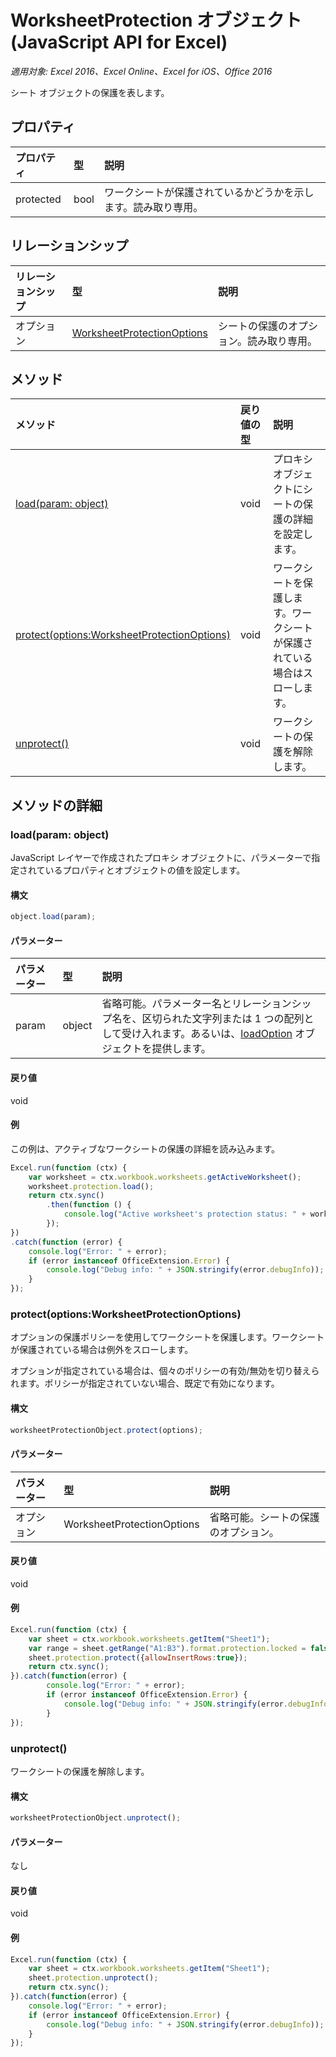 ﻿# WorksheetProtection オブジェクト (JavaScript API for Excel)

_適用対象: Excel 2016、Excel Online、Excel for iOS、Office 2016_

シート オブジェクトの保護を表します。

## プロパティ

| プロパティ     | 型   |説明
|:---------------|:--------|:----------|
|protected|bool|ワークシートが保護されているかどうかを示します。読み取り専用。|

## リレーションシップ
| リレーションシップ | 型   |説明|
|:---------------|:--------|:----------|
|オプション|[WorksheetProtectionOptions](worksheetprotectionoptions.md)|シートの保護のオプション。読み取り専用。|

## メソッド

| メソッド           | 戻り値の型    |説明|
|:---------------|:--------|:----------|
|[load(param: object)](#loadparam-object)|void|プロキシ オブジェクトにシートの保護の詳細を設定します。|
|[protect(options:WorksheetProtectionOptions)](#protectoptions-worksheetprotectionoptions)|void|ワークシートを保護します。ワークシートが保護されている場合はスローします。|
|[unprotect()](#unprotect)|void|ワークシートの保護を解除します。|

## メソッドの詳細


### load(param: object)
JavaScript レイヤーで作成されたプロキシ オブジェクトに、パラメーターで指定されているプロパティとオブジェクトの値を設定します。

#### 構文
```js
object.load(param);
```

#### パラメーター
| パラメーター    | 型   |説明|
|:---------------|:--------|:----------|
|param|object|省略可能。パラメーター名とリレーションシップ名を、区切られた文字列または 1 つの配列として受け入れます。あるいは、[loadOption](loadoption.md) オブジェクトを提供します。|

#### 戻り値
void

#### 例
この例は、アクティブなワークシートの保護の詳細を読み込みます。
```js
Excel.run(function (ctx) {
    var worksheet = ctx.workbook.worksheets.getActiveWorksheet();
    worksheet.protection.load();            
    return ctx.sync()
        .then(function () {
            console.log("Active worksheet's protection status: " + worksheet.protection.protected);
        });
})
.catch(function (error) {
    console.log("Error: " + error);
    if (error instanceof OfficeExtension.Error) {
        console.log("Debug info: " + JSON.stringify(error.debugInfo));
    }
});
```

### protect(options:WorksheetProtectionOptions)
オプションの保護ポリシーを使用してワークシートを保護します。ワークシートが保護されている場合は例外をスローします。 

オプションが指定されている場合は、個々のポリシーの有効/無効を切り替えられます。ポリシーが指定されていない場合、既定で有効になります。 

#### 構文
```js
worksheetProtectionObject.protect(options);
```

#### パラメーター
| パラメーター    | 型   |説明|
|:---------------|:--------|:----------|
|オプション|WorksheetProtectionOptions|省略可能。シートの保護のオプション。|


#### 戻り値
void

#### 例
```js
Excel.run(function (ctx) { 
    var sheet = ctx.workbook.worksheets.getItem("Sheet1");
    var range = sheet.getRange("A1:B3").format.protection.locked = false;
    sheet.protection.protect({allowInsertRows:true});
    return ctx.sync(); 
}).catch(function(error) {
        console.log("Error: " + error);
        if (error instanceof OfficeExtension.Error) {
            console.log("Debug info: " + JSON.stringify(error.debugInfo));
        }
});

```
### unprotect()
ワークシートの保護を解除します。 

#### 構文
```js
worksheetProtectionObject.unprotect();
```

#### パラメーター
なし

#### 戻り値
void

#### 例
```js
Excel.run(function (ctx) { 
    var sheet = ctx.workbook.worksheets.getItem("Sheet1");  
    sheet.protection.unprotect();
    return ctx.sync(); 
}).catch(function(error) {
    console.log("Error: " + error);
    if (error instanceof OfficeExtension.Error) {
        console.log("Debug info: " + JSON.stringify(error.debugInfo));
    }
});
```